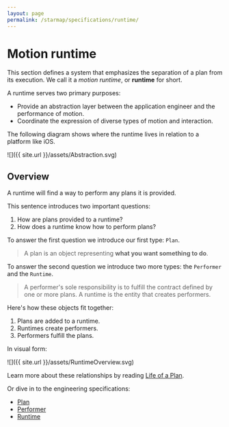 ```yaml
---
layout: page
permalink: /starmap/specifications/runtime/
---
```


# Motion runtime

This section defines a system that emphasizes the separation of a plan from its execution. We call it a *motion runtime*, or **runtime** for short.

A runtime serves two primary purposes:

- Provide an abstraction layer between the application engineer and the performance of motion.
- Coordinate the expression of diverse types of motion and interaction.

The following diagram shows where the runtime lives in relation to a platform like iOS.

![]({{ site.url }}/assets/Abstraction.svg)

## Overview

A runtime will find a way to perform any plans it is provided.

This sentence introduces two important questions:

1. How are plans provided to a runtime?
1. How does a runtime know how to perform plans?

To answer the first question we introduce our first type: `Plan`.

> A plan is an object representing **what you want something to do**.

To answer the second question we introduce two more types: the `Performer` and the `Runtime`.

> A performer's sole responsibility is to fulfill the contract defined by one or more plans. A runtime is the entity that creates performers.

Here's how these objects fit together:

1. Plans are added to a runtime.
2. Runtimes create performers.
3. Performers fulfill the plans.

In visual form:

![]({{ site.url }}/assets/RuntimeOverview.svg)

Learn more about these relationships by reading [Life of a Plan](life_of_a_plan.md).

Or dive in to the engineering specifications:

- [Plan](plan.md)
- [Performer](performer.md)
- [Runtime](runtime.md)
